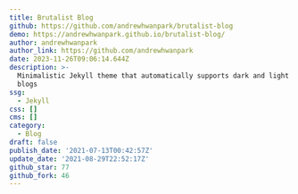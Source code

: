 ```yaml
---
title: Brutalist Blog
github: https://github.com/andrewhwanpark/brutalist-blog
demo: https://andrewhwanpark.github.io/brutalist-blog/
author: andrewhwanpark
author_link: https://github.com/andrewhwanpark
date: 2023-11-26T09:06:14.644Z
description: >-
  Minimalistic Jekyll theme that automatically supports dark and light modes for
  blogs
ssg:
  - Jekyll
css: []
cms: []
category:
  - Blog
draft: false
publish_date: '2021-07-13T00:42:57Z'
update_date: '2021-08-29T22:52:17Z'
github_star: 77
github_fork: 46
---
```

